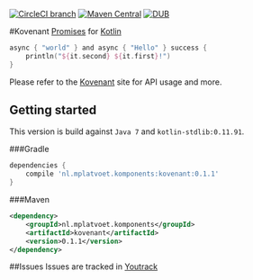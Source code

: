 [![CircleCI branch](https://img.shields.io/circleci/project/mplatvoet/kovenant/master.svg)](https://circleci.com/gh/mplatvoet/kovenant/tree/master) [![Maven Central](https://img.shields.io/maven-central/v/nl.mplatvoet.komponents/kovenant.svg)](http://search.maven.org/#browse%7C-339523586) [![DUB](https://img.shields.io/dub/l/vibe-d.svg)](https://github.com/mplatvoet/kovenant/blob/master/LICENSE)

#Kovenant
[Promises](http://en.wikipedia.org/wiki/Futures_and_promises) for [Kotlin](http://kotlinlang.org)

```kt
async { "world" } and async { "Hello" } success {
    println("${it.second} ${it.first}!")
}
```

Please refer to the [Kovenant](http://kovenant.mplatvoet.nl) site for API usage and more.
 
## Getting started
This version is build against `Java 7` and `kotlin-stdlib:0.11.91`.

###Gradle
```groovy
dependencies {
    compile 'nl.mplatvoet.komponents:kovenant:0.1.1'
}
```

###Maven
```xml
<dependency>
	<groupId>nl.mplatvoet.komponents</groupId>
	<artifactId>kovenant</artifactId>
	<version>0.1.1</version>
</dependency>
```

##Issues
Issues are tracked in [Youtrack](http://komponents.myjetbrains.com/youtrack/issues?q=project%3A+Kovenant)